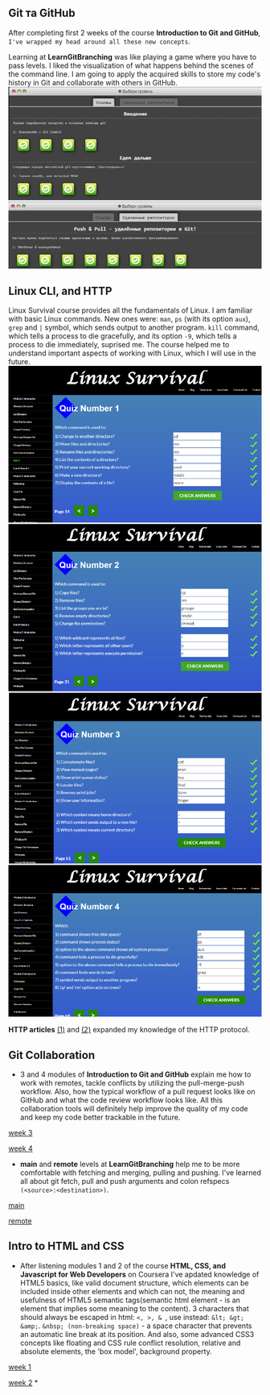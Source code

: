 ## Git та GitHub

After completing first 2 weeks of the course **Introduction to Git and GitHub**, `I've wrapped my head around all these new concepts`.

Learning at **LearnGitBranching** was like playing a game where you have to pass levels. I liked the visualization of what happens behind the scenes of the command line.
I am going to apply the acquired skills to store my code's history in Git and collaborate with others in GitHub.
![Screens](0.git/2022-08-07_10-47-42.png "Basics")
![Screens](0.git/2022-08-07_10-51-06.png "Remote repositories")


## Linux CLI, and HTTP
Linux Survival course provides all the fundamentals of Linux. I am familiar with basic Linux commands. 
New ones were: `man`, `ps` (with its option `aux`), `grep` and `|` symbol, which sends output to another program.
`kill` command, which tells a process to die gracefully, and its option `-9`, which tells a process to die immediately, suprised me.
The course helped me to understand important aspects of working with Linux, which I will use in the future.
![Screens](1.task_linux_cli/01.png "Quiz Number 1")
![Screens](1.task_linux_cli/02.png "Quiz Number 2")
![Screens](1.task_linux_cli/03.png "Quiz Number 3")
![Screens](1.task_linux_cli/04.png "Quiz Number 4")

**HTTP articles** [(1)](https://code.tutsplus.com/tutorials/http-the-protocol-every-web-developer-must-know-part-1--net-31177?ec_unit=translation-info-language "HTTP: The Protocol Every Web Developer Must Know  - Part 1") and [(2)](https://code.tutsplus.com/tutorials/http-the-protocol-every-web-developer-must-know-part-2--net-31155?ec_unit=translation-info-language "HTTP: The Protocol Every Web Developer Must Know - Part 2") expanded my knowledge of the HTTP protocol.
 

## Git Collaboration
  * 3 and 4 modules of **Introduction to Git and GitHub** explain me how to work with remotes, tackle conflicts by utilizing the pull-merge-push workflow. Also, how the typical workflow of a pull request looks like on GitHub and what the code review workflow looks like. All this collaboration tools will definitely help improve the quality of my code and keep my code better trackable in the future.

[week 3](2.task_git_collaboration/git_colllab(3).png)

[week 4](2.task_git_collaboration/git_colllab(4).png)

  * **main** and **remote** levels at **LearnGitBranching** help me to be more comfortable with fetching and merging, pulling and pushing. I've learned all about git fetch, pull and push arguments and colon refspecs `(<source>:<destination>)`.

[main](2.task_git_collaboration/2022-08-16_10-59-06.png)
 
[remote](2.task_git_collaboration/2022-08-16_10-53-45.png)


## Intro to HTML and CSS
  * After listening modules 1 and 2 of the course **HTML, CSS, and Javascript for Web Developers** on Coursera I've apdated knowledge of HTML5 basics, like valid document structure, which elements can be included inside other elements and which can not, the meaning and usefulness of HTML5 semantic tags(semantic html element - is an element that implies some meaning to the content). 3 characters that should always be escaped in html: `<, >, & `, use instead: `&lt; &gt; &amp;`. `&nbsp; (non-breaking space)` - a space character that prevents an automatic line break at its position. And also, some advanced CSS3 concepts like floating and CSS rule conflict resolution, relative and absolute elements, the 'box model', background property. 
  
[week 1](task_html_css_intro/html-1.png)
 
[week 2](task_html_css_intro/html-2.png)
  * 














